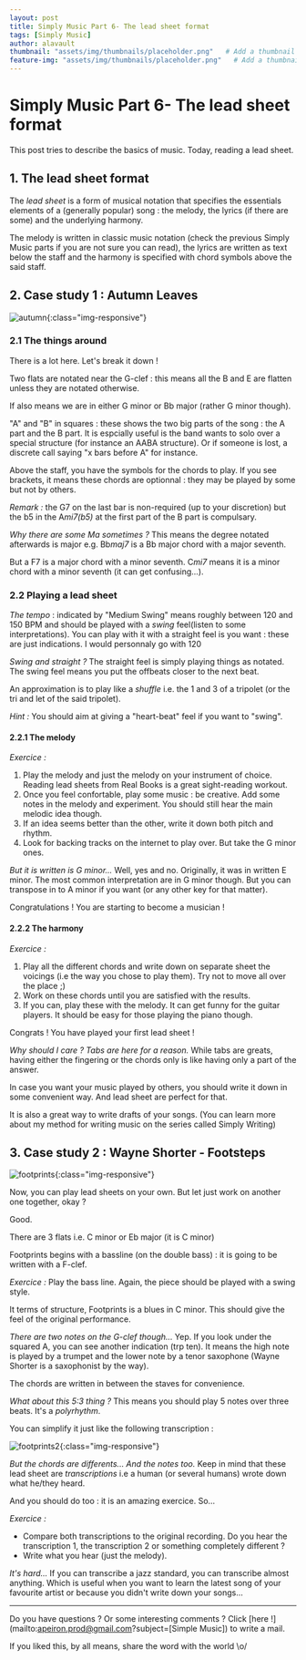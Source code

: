 ```yaml
---
layout: post
title: Simply Music Part 6- The lead sheet format
tags: [Simply Music]
author: alavault
thumbnail: "assets/img/thumbnails/placeholder.png"   # Add a thumbnail image on blog view
feature-img: "assets/img/thumbnails/placeholder.png"   # Add a thumbnail image on blog view
---
```


# Simply Music Part 6- The lead sheet format

This post tries to describe the basics of music. Today, reading a lead sheet.

## 1. The lead sheet format

The *lead sheet* is a form of musical notation that specifies the essentials elements of a (generally popular) song : the melody, the lyrics (if there are some) and the underlying harmony. 

The melody is written in classic music notation (check the previous Simply Music parts if you are not sure you can read), the lyrics are written as text below the staff and the harmony is specified with chord symbols above the said staff. 

## 2. Case study 1 : Autumn Leaves

![autumn](/assets/img/posts/autumn_leaves.jpg){:class="img-responsive"}

### 2.1 The things around

There is a lot here. Let's break it down !

Two flats are notated near the G-clef : this means all the B and E are flatten unless they are notated otherwise.

If also means we are in either G minor or Bb major (rather G minor though).

"A" and "B" in squares : these shows the two big parts of the song : the A part and the B part. It is espcially useful is the band wants to solo over a special structure (for instance an AABA structure). Or if someone is lost, a discrete call saying "x bars before A" for instance.

Above the staff, you have the symbols for the chords to play. If you see brackets, it means these chords are optionnal : they may be played by some but not by others.

*Remark :* the G7 on the last bar is non-required (up to your discretion) but the b5 in the A*mi7(b5)* at the first part of the B part is compulsary.

*Why there are some Ma sometimes ?* This means the degree notated afterwards is major e.g. Bb*maj7* is a Bb major chord with a major seventh.

But a F7 is a major chord with a minor seventh. C*mi7* means it is a minor chord with a minor seventh (it can get confusing...).

### 2.2 Playing a lead sheet

*The tempo* : indicated by "Medium Swing" means roughly between 120 and 150 BPM and should be played with a *swing* feel(listen to some interpretations). You can play with it with a straight feel is you want : these are just indications. I would personnaly go with 120

*Swing and straight ?* The straight feel is simply playing things as notated. The swing feel means you put the offbeats closer to the next beat.

An approximation is to play like a *shuffle* i.e. the 1 and 3 of a tripolet (or the tri and let of the said tripolet).

*Hint :* You should aim at giving a "heart-beat" feel if you want to "swing".

#### 2.2.1 The melody

*Exercice :* 
1. Play the melody and just the melody on your instrument of choice. Reading lead sheets from Real Books is a great sight-reading workout.
2. Once you feel confortable, play some music : be creative. Add some notes in the melody and experiment. You should still hear the main melodic idea though.
3. If an idea seems better than the other, write it down both pitch and rhythm.
4. Look for backing tracks on the internet to play over. But take the G minor ones.

*But it is written is G minor...* Well, yes and no. Originally, it was in written E minor. The most common interpretation are in G minor though. But you can transpose in to A minor if you want (or any other key for that matter).

Congratulations ! You are starting to become a musician !

#### 2.2.2 The harmony

*Exercice :* 
1. Play all the different chords and write down on separate sheet the voicings (i.e the way you chose to play them). Try not to move all over the place ;)
2. Work on these chords until you are satisfied with the results.
3. If you can, play these with the melody. It can get funny for the guitar players. It should be easy for those playing the piano though.

Congrats ! You have played your first lead sheet !

*Why should I care ? Tabs are here for a reason.* While tabs are greats, having either the fingering or the chords only is like having only a part of the answer.

In case you want your music played by others, you should write it down in some convenient way. And lead sheet are perfect for that.

It is also a great way to write drafts of your songs. (You can learn more about my method for writing music on the series called Simply Writing)




## 3. Case study 2 : Wayne Shorter - Footsteps

![footprints](/assets/img/posts/footprints.jpg){:class="img-responsive"}


Now, you can play lead sheets on your own. But let just work on another one together, okay ?

Good.

There are 3 flats i.e. C minor or Eb major (it is C minor)

Footprints begins with a bassline (on the double bass) : it is going to be written with a F-clef.

*Exercice :* Play the bass line. Again, the piece should be played with a swing style.

It terms of structure, Footprints is a blues in C minor. This should give the feel of the original performance.

*There are two notes on the G-clef though...* Yep. If you look under the squared A, you can see another indication (trp ten). It means the high note is played by a trumpet and the lower note by a tenor saxophone (Wayne Shorter is a saxophonist by the way).

The chords are written in between the staves for convenience.

*What about this 5:3 thing ?* This means you should play 5 notes over three beats. It's a *polyrhythm*.

You can simplify it just like the following transcription :

![footprints2](/assets/img/posts/footprints2.jpg){:class="img-responsive"}


*But the chords are differents... And the notes too.* Keep in mind that these lead sheet are *transcriptions* i.e a human (or several humans) wrote down what he/they heard.

And you should do too : it is an amazing exercice. So...

*Exercice :*
* Compare both transcriptions to the original recording. Do you hear the transcription 1, the transcription 2 or something completely different ?
* Write what you hear (just the melody).

*It's hard...* If you can transcribe a jazz standard, you can transcribe almost anything. Which is useful when you want to learn the latest song of your favourite artist or because you didn't write down your songs...



---

Do you have questions ? Or some interesting comments ? Click [here !](mailto:apeiron.prod@gmail.com?subject=[Simple Music]) to write a mail.

If you liked this, by all means, share the word with the world \o/


